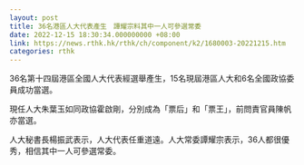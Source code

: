 ```yaml
---
layout: post
title: 36名港區人大代表產生　譚耀宗料其中一人可參選常委
date: 2022-12-15 18:30:34.000000000 +08:00
link: https://news.rthk.hk/rthk/ch/component/k2/1680003-20221215.htm
categories: rthk
---
```


36名第十四屆港區全國人大代表經選舉產生，15名現屆港區人大和6名全國政協委員成功當選。

現任人大朱葉玉如同政協霍啟剛，分別成為「票后」和「票王」，前問責官員陳帆亦當選。

人大秘書長楊振武表示，人大代表任重道遠。人大常委譚耀宗表示，36人都很優秀，相信其中一人可參選常委。
